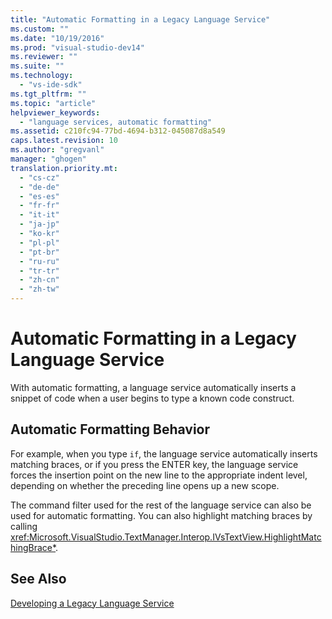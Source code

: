 ```yaml
---
title: "Automatic Formatting in a Legacy Language Service"
ms.custom: ""
ms.date: "10/19/2016"
ms.prod: "visual-studio-dev14"
ms.reviewer: ""
ms.suite: ""
ms.technology: 
  - "vs-ide-sdk"
ms.tgt_pltfrm: ""
ms.topic: "article"
helpviewer_keywords: 
  - "language services, automatic formatting"
ms.assetid: c210fc94-77bd-4694-b312-045087d8a549
caps.latest.revision: 10
ms.author: "gregvanl"
manager: "ghogen"
translation.priority.mt: 
  - "cs-cz"
  - "de-de"
  - "es-es"
  - "fr-fr"
  - "it-it"
  - "ja-jp"
  - "ko-kr"
  - "pl-pl"
  - "pt-br"
  - "ru-ru"
  - "tr-tr"
  - "zh-cn"
  - "zh-tw"
---
```

# Automatic Formatting in a Legacy Language Service
With automatic formatting, a language service automatically inserts a snippet of code when a user begins to type a known code construct.  
  
## Automatic Formatting Behavior  
 For example, when you type `if`, the language service automatically inserts matching braces, or if you press the ENTER key, the language service forces the insertion point on the new line to the appropriate indent level, depending on whether the preceding line opens up a new scope.  
  
 The command filter used for the rest of the language service can also be used for automatic formatting. You can also highlight matching braces by calling <xref:Microsoft.VisualStudio.TextManager.Interop.IVsTextView.HighlightMatchingBrace*>.  
  
## See Also  
 [Developing a Legacy Language Service](../extensibility-internals/developing-a-legacy-language-service.md)